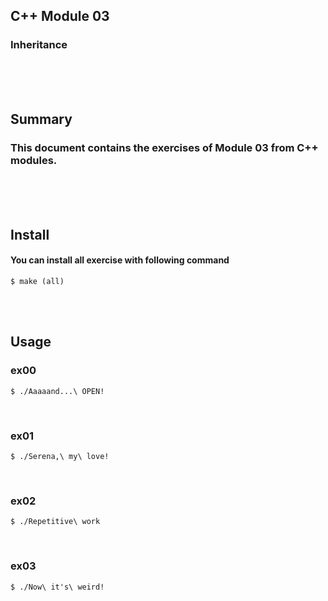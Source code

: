 ## C++ Module 03
### Inheritance
<br/><br/><br/>

## Summary
### This document contains the exercises of Module 03 from C++ modules.
<br/><br/><br/>

## Install
#### You can install all exercise with following command
	$ make (all)
<br/><br/>

## Usage
### ex00
	$ ./Aaaaand...\ OPEN!
<br/>

### ex01
	$ ./Serena,\ my\ love!
<br/>

### ex02
	$ ./Repetitive\ work
<br/>

### ex03
	$ ./Now\ it's\ weird!
<br/>